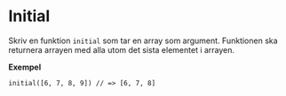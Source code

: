 # Initial

Skriv en funktion `initial` som tar en array som argument. Funktionen ska returnera arrayen med alla utom det sista elementet i arrayen.

**Exempel**
```
initial([6, 7, 8, 9]) // => [6, 7, 8]
```